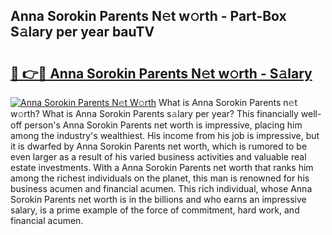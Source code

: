 ## Anna Sorokin Parents N𝚎t w𝚘rth - Part-Box S𝚊lary per year bauTV

# <h2><a href="http://gc2max.nevu.top/?p=Anna+Sorokin+Parents">🔗 👉🔴 Anna Sorokin Parents N𝚎t w𝚘rth - S𝚊lary</a></h2>

[![Anna Sorokin Parents N𝚎t W𝚘rth](https://i.imgur.com/Oavwk0R.jpeg)](http://gc2max.nevu.top/?p=Anna+Sorokin+Parents)
What is Anna Sorokin Parents n𝚎t w𝚘rth? What is Anna Sorokin Parents s𝚊lary per year?
This financially well-off person's Anna Sorokin Parents net worth is impressive, placing him among the industry's wealthiest. His income from his job is impressive, but it is dwarfed by Anna Sorokin Parents net worth, which is rumored to be even larger as a result of his varied business activities and valuable real estate investments. With a Anna Sorokin Parents net worth that ranks him among the richest individuals on the planet, this man is renowned for his business acumen and financial acumen. This rich individual, whose Anna Sorokin Parents net worth is in the billions and who earns an impressive salary, is a prime example of the force of commitment, hard work, and financial acumen.

